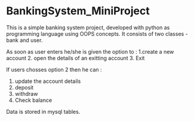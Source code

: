 # BankingSystem_MiniProject

This is a simple banking system project, developed with python as programming language using OOPS concepts.
It consists of two classes - bank and user.

As soon as user enters he/she is given the option to :
1.create a new account
2. open the details of an exitting account
3. Exit

If users chosses option 2 then he can :
1. update the account details
2. deposit
3. withdraw
4. Check balance

Data is stored in mysql tables.

